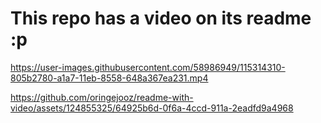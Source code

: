 # This repo has a video on its readme :p


https://user-images.githubusercontent.com/58986949/115314310-805b2780-a1a7-11eb-8558-648a367ea231.mp4

https://github.com/oringejooz/readme-with-video/assets/124855325/64925b6d-0f6a-4ccd-911a-2eadfd9a4968


